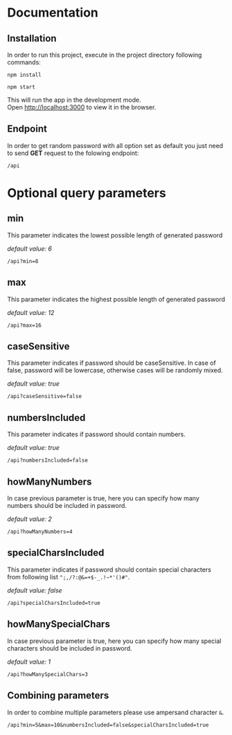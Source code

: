 # Documentation
## Installation
In order to run this project, execute in the project directory following commands:

`npm install`

`npm start`

This will run the app in the development mode.<br>
Open [http://localhost:3000](http://localhost:3000) to view it in the browser.

## Endpoint
In order to get random password with all option set as default you just need to send **GET** request to the folowing endpoint:
```
/api
```

# Optional query parameters

## min
This parameter indicates the lowest possible length of generated password

*default value: 6*
```
/api?min=8
```

## max
This parameter indicates the highest possible length of generated password

*default value: 12*
```
/api?max=16
```

## caseSensitive
This parameter indicates if password should be caseSensitive. In case of false, password will be lowercase, otherwise cases will be randomly mixed.

*default value: true*
```
/api?caseSensitive=false
```

## numbersIncluded
This parameter indicates if password should contain numbers.

*default value: true*
```
/api?numbersIncluded=false
```

## howManyNumbers
In case previous parameter is true, here you can specify how many numbers should be included in password.

*default value: 2*
```
/api?howManyNumbers=4
```

## specialCharsIncluded
This parameter indicates if password should contain special characters from following list `";,/?:@&=+$-_.!~*'()#"`.

*default value: false*
```
/api?specialCharsIncluded=true
```

## howManySpecialChars
In case previous parameter is true, here you can specify how many special characters should be included in password.

*default value: 1*
```
/api?howManySpecialChars=3
```

## Combining parameters
In order to combine multiple parameters please use ampersand character `&`.
```
/api?min=5&max=10&numbersIncluded=false&specialCharsIncluded=true
```